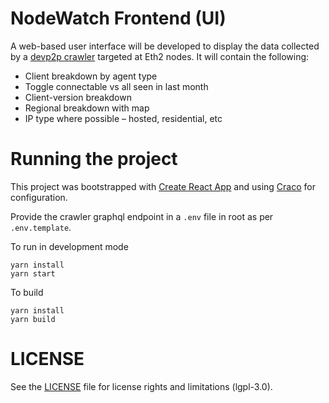 # NodeWatch Frontend (UI)

A web-based user interface will be developed to display the data collected by a [devp2p crawler](https://github.com/ChainSafe/eth2-crawler) targeted at Eth2 nodes. It will contain the following:

- Client breakdown by agent type
- Toggle connectable vs all seen in last month
- Client-version breakdown
- Regional breakdown with map
- IP type where possible – hosted, residential, etc

# Running the project

This project was bootstrapped with [Create React App](https://github.com/facebook/create-react-app) and using [Craco](https://github.com/gsoft-inc/craco) for configuration.

Provide the crawler graphql endpoint in a `.env` file in root as per `.env.template`.

To run in development mode

```
yarn install
yarn start
```

To build

```
yarn install
yarn build
```

# LICENSE

See the [LICENSE](https://github.com/ChainSafe/eth2-crawler-ui/blob/main/LICENSE) file for license rights and limitations (lgpl-3.0).
